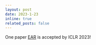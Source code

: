 ```yaml
---
layout: post
date: 2023-1-23
inline: true
related_posts: false
---
```


One paper [EAR](https://sites.google.com/view/emergent-action-representation/) is accepted by ICLR 2023!
